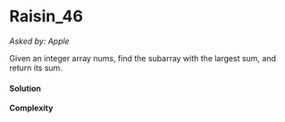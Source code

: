 # Raisin_46

*Asked by: Apple*

Given an integer array nums, find the subarray with the largest sum, and return its sum.

#### Solution

**Сomplexity** 
